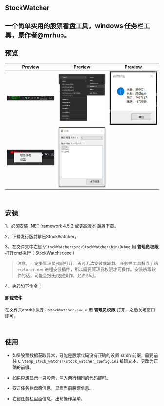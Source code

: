 ## StockWatcher

## 一个简单实用的股票看盘工具，windows 任务栏工具，原作者@mrhuo。

## 预览
|Preview|Preview|Preview|
|:---:|:---:|:---:|
|<img src="screeshots/preview.png" width="300">|<img src="screeshots/enable.png" width="300">|<img src="screeshots/view.png" width="300">|
|<img src="screeshots/menu.png" width="300">|<img src="screeshots/setting.png" width="300">||

<br>

## 安装

1、必须安装 .NET framework 4.5.2 或更高版本 [跳转下载](https://dotnet.microsoft.com/zh-cn/download/dotnet-framework/net452)。

2、下载发行版并解压StockWatcher。

3、在文件夹中右键 `\StockWatcher\src\StockWatcher\bin\Debug` 用 **管理员权限** 打开cmd执行：StockWatcher.exe i

> 注意，一定要管理员权限打开，否则无法安装或卸载。任务栏工具相当于给 `explorer.exe` 进程安装插件，所以需要管理员权限才可操作。安装杀毒软件的话，可能会报无权限操作，允许即可。

4、执行如下命令：

#### 卸载软件

在文件夹cmd中执行：`StockWatcher.exe u` 用 **管理员权限** 打开，之后关闭窗口即可。

<br>

## 使用

- 如果股票数据获取异常，可能是股票代码没有正确的设置 sz sh 前缀，需要前往 ```C:\temp_stock_watcher\stock_watcher_config.ini``` 编辑文本，更改为正确的前缀。

- 如果只想显示一只股票，写入两行相同的代码即可。

- 双击任务栏盘面信息，显示当前股票信息。

- 右键任务栏盘面信息，出现操作菜单。
